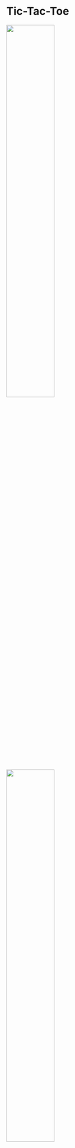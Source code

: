 # Tic-Tac-Toe

<img src = "https://user-images.githubusercontent.com/72021908/189523500-90a1b9ee-cc1d-46dc-85ee-b93849d10f40.jpg" width = "50%" height = "50%">

<img src = "https://user-images.githubusercontent.com/72021908/189523501-d49679f9-3def-46a2-b277-03703ee6a3c6.jpg" width = "50%" height = "50%">

<img src = "https://user-images.githubusercontent.com/72021908/189523502-f31f4a69-5e6b-404b-9711-c471866a295a.jpg" width = "50%" height = "50%">
